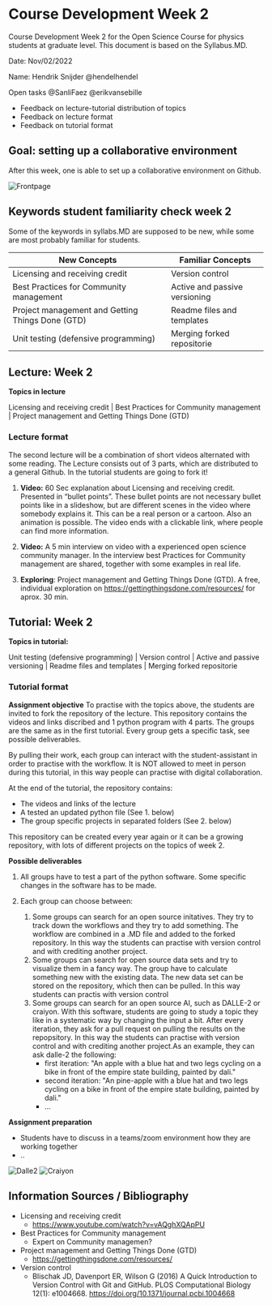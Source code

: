 # Course Development Week 2
Course Development Week 2 for the Open Science Course for physics students at graduate level. This document is based on the Syllabus.MD.

Date: Nov/02/2022

Name: Hendrik Snijder @hendelhendel

Open tasks @SanliFaez @erikvansebille
+ Feedback on lecture-tutorial distribution of topics
+ Feedback on lecture format
+ Feedback on tutorial format

## Goal: setting up a collaborative environment
After this week, one is able to set up a collaborative environment on Github.

![Frontpage](https://github.com/hendelhendel/OS4Physicists/blob/main/CourseDevelopment/week2/Chapter2.jpg?raw=true)


## Keywords student familiarity check week 2
Some of the keywords in syllabs.MD are supposed to be new, while some are most probably familiar for students.

|**New Concepts**|**Familiar Concepts**|
|----------------|---------------|
|Licensing and receiving credit| Version control |
|Best Practices for Community management| Active and passive versioning |
|Project management and Getting Things Done (GTD)| Readme files and templates |
|Unit testing (defensive programming)| Merging forked repositorie |


## Lecture: Week 2 
**Topics in lecture**

Licensing and receiving credit | Best Practices for Community management | Project management and Getting Things Done (GTD)

### Lecture format

The second lecture will be a combination of short videos alternated with some reading. The Lecture consists out of 3 parts, which are distributed to a general Github. In the tutorial students are going to fork it! 

1. **Video:** 60 Sec explanation about Licensing and receiving credit. Presented in “bullet points”. These bullet points are not necessary bullet points like in a slideshow, but are different scenes in the video where somebody explains it. This can be a real person or a cartoon. Also an animation is possible. The video ends with a clickable link, where people can find more information. 

2. **Video:** A 5 min interview on video with a experienced open science community manager. In the interview best Practices for Community management are shared, together with some examples in real life. 

3. **Exploring**: Project management and Getting Things Done (GTD). A free, individual exploration on https://gettingthingsdone.com/resources/  for aprox. 30 min. 


## Tutorial: Week 2
**Topics in tutorial:**

Unit testing (defensive programming) | Version control | Active and passive versioning | Readme files and templates | Merging forked repositorie


### Tutorial format
**Assignment objective**
To practise with the topics above, the students are invited to fork the repository of the lecture. This repository contains the videos and links discribed and 1 python program with 4 parts. The groups are the same as in the first tutorial. Every group gets a specific task, see possible deliverables. 

By pulling their work, each group can interact with the student-assistant in order to practise with the workflow. It is NOT allowed to meet in person during this tutorial, in this way people can practise with digital collaboration. 

At the end of the tutorial, the repository contains:
+ The videos and links of the lecture
+ A tested an updated python file (See 1. below)
+ The group specific projects in separated folders (See 2. below)

This repository can be created every year again or it can be a growing repository, with lots of different projects on the topics of week 2. 

**Possible deliverables**
  1. All groups have to test a part of the python software. Some specific changes in the software has to be made.

  2. Each group can choose between:
      1. Some groups can search for an open source initatives. They try to track down the workflows and they try to add something. The workflow are combined in a .MD file and added to the forked repository. In this way the students can practise with version control and with crediting another project.
      2. Some groups can search for open source data sets and try to visualize them in a fancy way. The group have to calculate something new with the existing data. The new data set can be stored on the repository, which then can be pulled. In this way students can practis with version control
      3.  Some groups can search for an open source AI, such as DALLE-2 or craiyon. With this software, students are going to study a topic they like in a systematic way by changing the input a bit. After every iteration, they ask for a pull request on pulling the results on the repopsitory. In this way the students can practise with version control and with crediting another project.As an example, they can ask dalle-2 the following: 
            +  first iteration: "An apple with a blue hat and two legs cycling on a bike in front of the empire state building, painted by dali."
            +  second iteration: "An pine-apple with a blue hat and two legs cycling on a bike in front of the empire state building, painted by dali."
            +  ...
 
**Assignment preparation**
  + Students have to discuss in a teams/zoom environment how they are working together
  + ..

![Dalle2](https://github.com/hendelhendel/OS4Physicists/blob/main/CourseDevelopment/week2/Dalle2.jpg?raw=true)
![Craiyon](https://github.com/hendelhendel/OS4Physicists/blob/main/CourseDevelopment/week2/Craiyon.png?raw=true)


## Information Sources / Bibliography
+ Licensing and receiving credit
  + https://www.youtube.com/watch?v=vAQghXQApPU 
+ Best Practices for Community management
  + Expert on Community managemen?
+ Project management and Getting Things Done (GTD)
  + https://gettingthingsdone.com/resources/ 
+ Version control
  +  Blischak JD, Davenport ER, Wilson G (2016) A Quick Introduction to Version Control with Git and GitHub. PLOS Computational Biology 12(1): e1004668. https://doi.org/10.1371/journal.pcbi.1004668 

